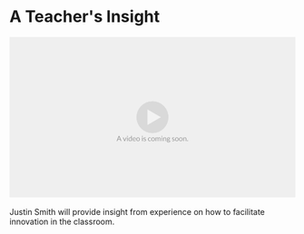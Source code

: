 # A Teacher's Insight

![](../../.gitbook/assets/vidcoming.png)

Justin Smith will provide insight from experience on how to facilitate innovation in the classroom.


